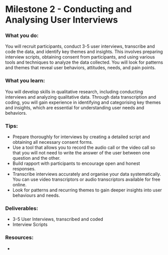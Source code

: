 # Milestone 2 - Conducting and Analysing User Interviews
 
### What you do:

You will recruit participants, conduct 3-5 user interviews, transcribe and code the data, and identify key themes and insights. This involves preparing interview scripts, obtaining consent from participants, and using various tools and techniques to analyze the data collected. You will look for patterns and themes that reveal user behaviors, attitudes, needs, and pain points.

### What you learn:

You will develop skills in qualitative research, including conducting interviews and analyzing qualitative data. Through data transcription and coding, you will gain experience in identifying and categorising key themes and insights, which are essential for understanding user needs and behaviors.

### Tips:

- Prepare thoroughly for interviews by creating a detailed script and obtaining all necessary consent forms.
- Use a tool that allows you to record the audio call or the video call so that you will not need to write the answer of the user between one question and the other.
- Build rapport with participants to encourage open and honest responses.
- Transcribe interviews accurately and organise your data systematically. You can use video transcriptors or audio transcriptors available for free online.
- Look for patterns and recurring themes to gain deeper insights into user behaviours and needs.

### Deliverables:

- 3-5 User Interviews, transcribed and coded
- Interview Scripts

### Resources:
- 